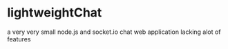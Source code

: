 # lightweightChat
a very very small node.js and socket.io chat web application lacking alot of features
